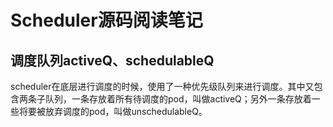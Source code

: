 # Scheduler源码阅读笔记
## 调度队列activeQ、schedulableQ
scheduler在底层进行调度的时候，使用了一种优先级队列来进行调度。其中又包含两条子队列，一条存放着所有待调度的pod，叫做activeQ；另外一条存放着一些将要被放弃调度的pod，叫做unschedulableQ。